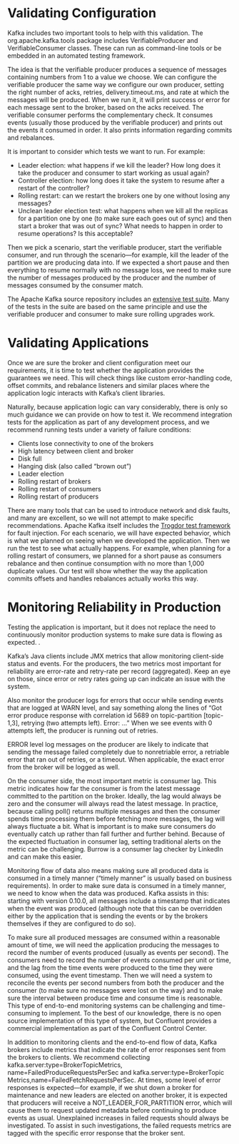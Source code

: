 # Validating Configuration

Kafka includes two important tools to help with this validation. The org.apache.kafka.tools package includes VerifiableProducer and VerifiableConsumer classes. These can run as command-line tools or be embedded in an automated testing framework.

The idea is that the verifiable producer produces a sequence of messages containing numbers from 1 to a value we choose. We can configure the verifiable producer the same way we configure our own producer, setting the right number of acks, retries, delivery.timeout.ms, and rate at which the messages will be produced. When we run it, it will print success or error for each message sent to the broker, based on the acks received. The verifiable consumer performs the complementary check. It consumes events (usually those produced by the verifiable producer) and prints out the events it consumed in order. It also prints information regarding commits and rebalances.

It is important to consider which tests we want to run. For example:
- Leader election: what happens if we kill the leader? How long does it take the producer and consumer to start working as usual again?
- Controller election: how long does it take the system to resume after a restart of the controller?
- Rolling restart: can we restart the brokers one by one without losing any messages?
- Unclean leader election test: what happens when we kill all the replicas for a partition one by one (to make sure each goes out of sync) and then start a broker that was out of sync? What needs to happen in order to resume operations? Is this acceptable?

Then we pick a scenario, start the verifiable producer, start the verifiable consumer, and run through the scenario—for example, kill the leader of the partition we are producing data into. If we expected a short pause and then everything to resume normally with no message loss, we need to make sure the number of messages produced by the producer and the number of messages consumed by the consumer match.

The Apache Kafka source repository includes an [extensive test suite](https://oreil.ly/IjJx8). Many of the tests in the suite are based on the same principle and use the verifiable producer and consumer to make sure rolling upgrades work.

# Validating Applications

Once we are sure the broker and client configuration meet our requirements, it is time to test whether the application provides the guarantees we need. This will check things like custom error-handling code, offset commits, and rebalance listeners and similar places where the application logic interacts with Kafka’s client libraries.

Naturally, because application logic can vary considerably, there is only so much guidance we can provide on how to test it. We recommend integration tests for the application as part of any development process, and we recommend running tests under a variety of failure conditions:

- Clients lose connectivity to one of the brokers
- High latency between client and broker
- Disk full
- Hanging disk (also called “brown out”)
- Leader election
- Rolling restart of brokers
- Rolling restart of consumers
- Rolling restart of producers

There are many tools that can be used to introduce network and disk faults, and many are excellent, so we will not attempt to make specific recommendations. Apache Kafka itself includes the [Trogdor test framework](https://oreil.ly/P3ai1) for fault injection. For each scenario, we will have expected behavior, which is what we planned on seeing when we developed the application. Then we run the test to see what actually happens. For example, when planning for a rolling restart of consumers, we planned for a short pause as consumers rebalance and then continue consumption with no more than 1,000 duplicate values. Our test will show whether the way the application commits offsets and handles rebalances actually works this way.

# Monitoring Reliability in Production

Testing the application is important, but it does not replace the need to continuously monitor production systems to make sure data is flowing as expected. .

Kafka’s Java clients include JMX metrics that allow monitoring client-side status and events. For the producers, the two metrics most important for reliability are error-rate and retry-rate per record (aggregated). Keep an eye on those, since error or retry rates going up can indicate an issue with the system.

Also monitor the producer logs for errors that occur while sending events that are logged at WARN level, and say something along the lines of “Got error produce response with correlation id 5689 on topic-partition [topic-1,3], retrying (two attempts left). Error: …” When we see events with 0 attempts left, the producer is running out of retries.

ERROR level log messages on the producer are likely to indicate that sending the message failed completely due to nonretriable error, a retriable error that ran out of retries, or a timeout. When applicable, the exact error from the broker will be logged as well.

On the consumer side, the most important metric is consumer lag. This metric indicates how far the consumer is from the latest message committed to the partition on the broker. Ideally, the lag would always be zero and the consumer will always read the latest message. In practice, because calling poll() returns multiple messages and then the consumer spends time processing them before fetching more messages, the lag will always fluctuate a bit. What is important is to make sure consumers do eventually catch up rather than fall further and further behind. Because of the expected fluctuation in consumer lag, setting traditional alerts on the metric can be challenging. Burrow is a consumer lag checker by LinkedIn and can make this easier.

Monitoring flow of data also means making sure all produced data is consumed in a timely manner (“timely manner” is usually based on business requirements). In order to make sure data is consumed in a timely manner, we need to know when the data was produced. Kafka assists in this: starting with version 0.10.0, all messages include a timestamp that indicates when the event was produced (although note that this can be overridden either by the application that is sending the events or by the brokers themselves if they are configured to do so).

To make sure all produced messages are consumed within a reasonable amount of time, we will need the application producing the messages to record the number of events produced (usually as events per second). The consumers need to record the number of events consumed per unit or time, and the lag from the time events were produced to the time they were consumed, using the event timestamp. Then we will need a system to reconcile the events per second numbers from both the producer and the consumer (to make sure no messages were lost on the way) and to make sure the interval between produce time and consume time is reasonable. This type of end-to-end monitoring systems can be challenging and time-consuming to implement. To the best of our knowledge, there is no open source implementation of this type of system, but Confluent provides a commercial implementation as part of the Confluent Control Center.

In addition to monitoring clients and the end-to-end flow of data, Kafka brokers include metrics that indicate the rate of error responses sent from the brokers to clients. We recommend collecting kafka.server:type=BrokerTopicMetrics, name=FailedProduceRequestsPerSec and kafka.server:type=BrokerTopic Met⁠rics,name=FailedFetchRequestsPerSec. At times, some level of error responses is expected—for example, if we shut down a broker for maintenance and new leaders are elected on another broker, it is expected that producers will receive a NOT_LEADER_FOR_PARTITION error, which will cause them to request updated metadata before continuing to produce events as usual. Unexplained increases in failed requests should always be investigated. To assist in such investigations, the failed requests metrics are tagged with the specific error response that the broker sent.